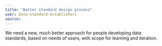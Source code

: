 ```yaml
---
title: "Better standard design process"
user: data-standard-establishers
source:
---
```


We need a new, much better approach for people developing data standards, based on needs of users, with scope for learning and iteration.